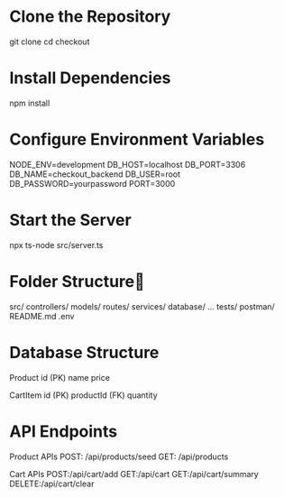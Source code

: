 # Clone the Repository
git clone <your-github-repo-url>
cd checkout


# Install Dependencies
npm install

# Configure Environment Variables
NODE_ENV=development
DB_HOST=localhost
DB_PORT=3306
DB_NAME=checkout_backend
DB_USER=root
DB_PASSWORD=yourpassword
PORT=3000

# Start the Server

npx ts-node src/server.ts

# Folder Structure📂
src/
  controllers/
  models/
  routes/
  services/
  database/
  ...
tests/
postman/
README.md
.env

# Database Structure

Product
    id (PK)
    name
    price

CartItem
    id (PK)
    productId (FK)
    quantity

# API Endpoints

Product APIs
    POST: /api/products/seed
    GET: 	/api/products

Cart APIs
    POST:/api/cart/add
    GET:/api/cart
    GET:/api/cart/summary
    DELETE:/api/cart/clear
